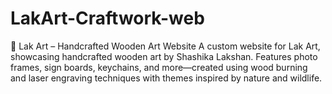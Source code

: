 # LakArt-Craftwork-web
🌲 Lak Art – Handcrafted Wooden Art Website A custom website for Lak Art, showcasing handcrafted wooden art by Shashika Lakshan. Features photo frames, sign boards, keychains, and more—created using wood burning and laser engraving techniques with themes inspired by nature and wildlife.
